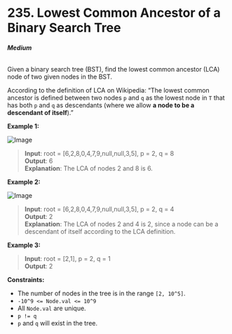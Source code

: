 # 235. Lowest Common Ancestor of a Binary Search Tree
###### **Medium**

Given a binary search tree (BST), find the lowest common ancestor (LCA) node of two given nodes in the BST.

According to the definition of LCA on Wikipedia: “The lowest common ancestor is defined between two nodes `p` and `q` as the lowest node in `T` that has both `p` and `q` as descendants (where we allow **a node to be a descendant of itself**).”
 

**Example 1:**

![Image](https://assets.leetcode.com/uploads/2018/12/14/binarysearchtree_improved.png)
> **Input**: root = [6,2,8,0,4,7,9,null,null,3,5], p = 2, q = 8  
**Output**: 6  
**Explanation**: The LCA of nodes 2 and 8 is 6.  

**Example 2:**

![Image](https://assets.leetcode.com/uploads/2018/12/14/binarysearchtree_improved.png)
> **Input**: root = [6,2,8,0,4,7,9,null,null,3,5], p = 2, q = 4  
**Output**: 2  
**Explanation**: The LCA of nodes 2 and 4 is 2, since a node can be a descendant of itself according to the LCA definition.  

**Example 3:**

> **Input**: root = [2,1], p = 2, q = 1  
**Output**: 2  
 

**Constraints:**

- The number of nodes in the tree is in the range `[2, 10^5]`.
- `-10^9 <= Node.val <= 10^9`
- All `Node.val` are unique.
- `p != q`
- `p` and `q` will exist in the tree.